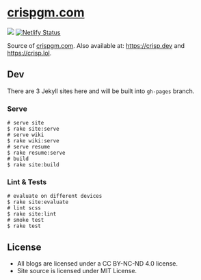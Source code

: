 # [crispgm.com](crispgm.com)

[![](https://travis-ci.org/crispgm/crispgm.com.svg)](https://travis-ci.org/crispgm/crispgm.com)
[![Netlify Status](https://api.netlify.com/api/v1/badges/3cb069fc-ecc9-4da8-8ad1-435a9a75bee7/deploy-status)](https://app.netlify.com/sites/crispgm/deploys)

Source of [crispgm.com](https://crispgm.com/). Also available at: <https://crisp.dev> and <https://crisp.lol>.

## Dev

There are 3 Jekyll sites here and will be built into `gh-pages` branch.

### Serve

```shell
# serve site
$ rake site:serve
# serve wiki
$ rake wiki:serve
# serve resume
$ rake resume:serve
# build
$ rake site:build
```

### Lint & Tests

```shell
# evaluate on different devices
$ rake site:evaluate
# lint scss
$ rake site:lint
# smoke test
$ rake test
```

## License

* All blogs are licensed under a CC BY-NC-ND 4.0 license.
* Site source is licensed under MIT License.
